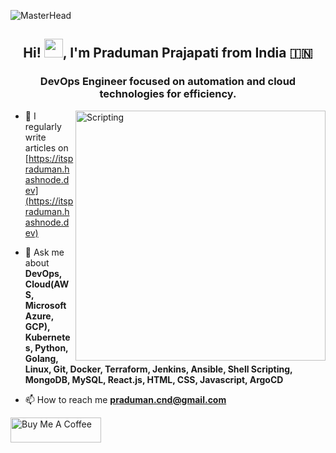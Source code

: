 ![MasterHead](https://cdn.dribbble.com/userupload/7725814/file/original-ad34e5a3d587a8a90b6586de67710225.gif)
<h2 align="center">Hi! <img src="https://user-images.githubusercontent.com/64153988/206999317-888120f8-6ba1-4c19-ba35-08e87feb530a.gif" width="30">, I'm Praduman Prajapati from India 🇮🇳</h2>

<h3 align="center">DevOps Engineer focused on automation and cloud technologies for efficiency.</h3>

<img align="right" alt="Scripting" width="400" src="https://cdn.dribbble.com/userupload/7725640/file/original-a2b82ab8779ece4c49df3672f7753ccb.gif">


- 📝 I regularly write articles on [https://itspraduman.hashnode.dev](https://itspraduman.hashnode.dev)

- 💬 Ask me about **DevOps, Cloud(AWS, Microsoft Azure, GCP), Kubernetes, Python, Golang, Linux, Git, Docker, Terraform, Jenkins, Ansible, Shell Scripting, MongoDB, MySQL, React.js, HTML, CSS, Javascript, ArgoCD**

- 📫 How to reach me **praduman.cnd@gmail.com**

<a href="https://www.buymeacoffee.com/praduman" target="_blank">
  <img src="https://cdn.buymeacoffee.com/buttons/v2/default-yellow.png" alt="Buy Me A Coffee" style="height: 40px !important; width: 145px !important;">
</a>
